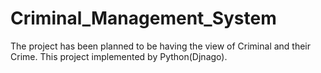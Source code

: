 # Criminal_Management_System
The project has been planned to be having the view of Criminal and their Crime. This project implemented by Python(Djnago).
